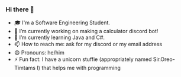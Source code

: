 ### Hi there 👋

<!--
**Shmoofs/Shmoofs** is a ✨ _special_ ✨ repository because its `README.md` (this file) appears on your GitHub profile.

Here are some ideas to get you started:

- 🎓 I'm a Software Engineering Student.
- 🔭 I’m currently working on making a calculator discord bot! 
- 🌱 I’m currently learning Java and C#.
- 📫 How to reach me: ask for my discord or my email address
- 😄 Pronouns: he/him
- ⚡ Fun fact: I have a unicorn stuffie (appropriately named Sir.Oreo-Timtams I) that helps me with programming
                   .---.
              (\./)     \.......-
              >' '<  (__.'""""BP
              " ` " "
-->
- 🎓 I'm a Software Engineering Student.
- 🔭 I’m currently working on making a calculator discord bot! 
- 🌱 I’m currently learning Java and C#.
- 📫 How to reach me: ask for my discord or my email address
- 😄 Pronouns: he/him
- ⚡ Fun fact: I have a unicorn stuffie (appropriately named Sir.Oreo-Timtams I) that helps me with programming
